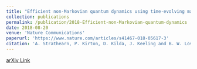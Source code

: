 ```yaml
---
title: "Efficient non-Markovian quantum dynamics using time-evolving matrix product operators"
collection: publications
permalink: /publication/2018-Efficient-non-Markovian-quantum-dynamics
date: 2018-08-20
venue: 'Nature Communications'
paperurl: 'https://www.nature.com/articles/s41467-018-05617-3'
citation: 'A. Strathearn, P. Kirton, D. Kilda, J. Keeling and B. W. Lovett <i>Nature Communications</i> 9, 3322 (2018).'
---
```

[arXiv Link](https://arxiv.org/abs/1711.09641)

